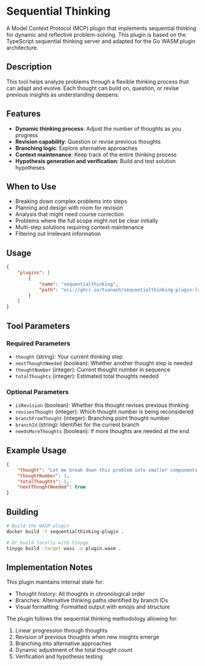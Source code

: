 # Sequential Thinking

A Model Context Protocol (MCP) plugin that implements sequential thinking for dynamic and reflective problem-solving. This plugin is based on the TypeScript sequential thinking server and adapted for the Go WASM plugin architecture.

## Description

This tool helps analyze problems through a flexible thinking process that can adapt and evolve. Each thought can build on, question, or revise previous insights as understanding deepens.

## Features

- **Dynamic thinking process**: Adjust the number of thoughts as you progress
- **Revision capability**: Question or revise previous thoughts
- **Branching logic**: Explore alternative approaches
- **Context maintenance**: Keep track of the entire thinking process
- **Hypothesis generation and verification**: Build and test solution hypotheses

## When to Use

- Breaking down complex problems into steps
- Planning and design with room for revision
- Analysis that might need course correction
- Problems where the full scope might not be clear initially
- Multi-step solutions requiring context maintenance
- Filtering out irrelevant information

## Usage

```json
{
    "plugins": [
        {
            "name": "sequentialthinking",
            "path": "oci://ghcr.io/tuananh/sequentialthinking-plugin:latest"
        }
    ]
}
```

## Tool Parameters

### Required Parameters

- `thought` (string): Your current thinking step
- `nextThoughtNeeded` (boolean): Whether another thought step is needed
- `thoughtNumber` (integer): Current thought number in sequence
- `totalThoughts` (integer): Estimated total thoughts needed

### Optional Parameters

- `isRevision` (boolean): Whether this thought revises previous thinking
- `revisesThought` (integer): Which thought number is being reconsidered
- `branchFromThought` (integer): Branching point thought number
- `branchId` (string): Identifier for the current branch
- `needsMoreThoughts` (boolean): If more thoughts are needed at the end

## Example Usage

```json
{
    "thought": "Let me break down this problem into smaller components...",
    "thoughtNumber": 1,
    "totalThoughts": 5,
    "nextThoughtNeeded": true
}
```

## Building

```bash
# Build the WASM plugin
docker build -t sequentialthinking-plugin .

# Or build locally with tinygo
tinygo build -target wasi -o plugin.wasm .
```

## Implementation Notes

This plugin maintains internal state for:
- Thought history: All thoughts in chronological order
- Branches: Alternative thinking paths identified by branch IDs
- Visual formatting: Formatted output with emojis and structure

The plugin follows the sequential thinking methodology allowing for:
1. Linear progression through thoughts
2. Revision of previous thoughts when new insights emerge
3. Branching into alternative approaches
4. Dynamic adjustment of the total thought count
5. Verification and hypothesis testing
